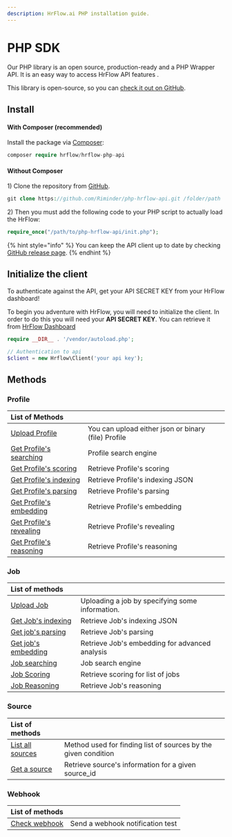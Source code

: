 ```yaml
---
description: HrFlow.ai PHP installation guide.
---
```


# PHP SDK

Our PHP library is an open source,  production-ready and a PHP Wrapper API. It is an easy way to access HrFlow API features  .

This library is open-source, so you can [check it out on GitHub](https://github.com/Riminder/php-hrflow-api).

## Install

#### With Composer \(recommended\)

Install the package via [Composer](https://packagist.org/packages/hrflow/hrflow-php-api):

```php
composer require hrflow/hrflow-php-api
```

#### Without Composer

1\) Clone the repository from [GitHub](https://github.com/Riminder/php-hrflow-api).

```php
git clone https://github.com/Riminder/php-hrflow-api.git /folder/path
```

2\) Then you must add the following code to your PHP script to actually load the HrFlow:

```php
require_once("/path/to/php-hrflow-api/init.php");
```

{% hint style="info" %}
You can keep the API client up to date by checking [GitHub release page](https://github.com/Riminder/php-hrflow-api/releases).
{% endhint %}

## Initialize the client

To authenticate against the API, get your API SECRET KEY from your HrFlow dashboard!

To begin you adventure with HrFlow,  you will need to initialize the client. In order to do this you will need your **API SECRET KEY**. You can retrieve it from [HrFlow Dashboard](https://developers.hrflow.ai/getting-started/authentication)

```php
require __DIR__ . '/vendor/autoload.php';

// Authentication to api
$client = new Hrflow\Client('your api key');
```

## Methods

### Profile

| List of Methods |  |
| :--- | :--- |
| [Upload Profile](https://developers.hrflow.ai/api-reference/profile-api/post-profile) | You can upload either json or binary \(file\) Profile |
| [Get Profile's searching](https://developers.hrflow.ai/api-reference/profile-api/get-profiles-searching) | Profile search engine |
| [Get Profile's scoring](https://developers.hrflow.ai/api-reference/profile-api/get-profiles-scoring) | Retrieve Profile's scoring |
| [Get Profile's indexing](../../api-reference/profile-api/get-profile-indexing.md) | Retrieve Profile's indexing JSON |
| [Get Profile's parsing](https://developers.hrflow.ai/api-reference/profile-api/get-profile-parsing) | Retrieve Profile's parsing |
| [Get Profile's embedding](https://developers.hrflow.ai/api-reference/profile-api/get-profile-embedding) | Retrieve Profile's embedding |
| [Get Profile's revealing](https://developers.hrflow.ai/api-reference/profile-api/get-profile-revealing) | Retrieve Profile's revealing |
| [Get Profile's reasoning](https://developers.hrflow.ai/api-reference/profile-api/get-profile-reasoning) | Retrieve Profile's reasoning |

### Job

| List of methods |  |
| :--- | :--- |
| [Upload Job](https://developers.hrflow.ai/api-reference/job-api/post-job) | Uploading a job by specifying some information. |
| [Get Job's indexing](../../api-reference/job-api/get-job.md) | Retrieve Job's indexing JSON |
| [Get job's parsing](https://developers.hrflow.ai/api-reference/job-api/get-job-parsing) | Retrieve Job's parsing |
| [Get job's embedding](https://developers.hrflow.ai/api-reference/job-api/get-job-embedding) | Retrieve Job's embedding for advanced analysis |
| [Job searching](https://developers.hrflow.ai/api-reference/job-api/get-job-searching) | Job search engine |
| [Job Scoring](https://developers.hrflow.ai/api-reference/job-api/get-jobs-scoring) | Retrieve scoring for list of jobs |
| [Job Reasoning](https://developers.hrflow.ai/api-reference/job-api/get-jobs-reasoning) | Retrieve Job's reasoning |

### Source

| List of methods |  |
| :--- | :--- |
| [List all sources](https://developers.hrflow.ai/api-reference/source-api/get-sources) | Method used for finding list of sources by the given condition |
| [Get a source](https://developers.hrflow.ai/api-reference/source-api/get-source) | Retrieve source's information for a given source\_id |

### Webhook

| List of methods |  |
| :--- | :--- |
| [Check webhook](https://developers.hrflow.ai/api-reference/events/authentification) | Send a webhook notification test |

